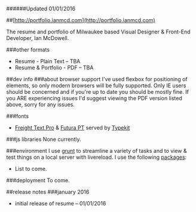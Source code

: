######Updated 01/01/2016

##[http://portfolio.ianmcd.com](http://portfolio.ianmcd.com)

The resume and portfolio of Milwaukee based Visual Designer & Front-End Developer, Ian McDowell.

###other formats
* Resume - Plain Text &ndash; TBA
* Resume & Portfolio - PDF &ndash; TBA

##dev info
###about browser support
I've used flexbox for positioning of elements, so only modern browsers will be fully supported.  Only IE users should be concerned and if you're up to date you should be mostly fine.  If you ARE experiencing issues I'd suggest viewing the PDF version listed above, sorry for any issues.

###fonts
* [Freight Text Pro](https://typekit.com/fonts/freight-text-pro) & [Futura PT](https://typekit.com/fonts/futura-pt) served by [Typekit](https://typekit.com/)

###js libraries
None currently.

###environment
I use [grunt](https://github.com/gruntjs/grunt) to streamline a variety of tasks and to view & test things on a local server with livereload. I use the following [packages](https://github.com/ianmcd/portfolio.ianmcd.com/blob/master/package.json):
* List to come.

###deployment
To come.

##release notes
###january 2016
* initial release of resume &ndash; 01/01/2016
